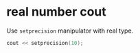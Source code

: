 # real number cout

Use `setprecision` manipulator with real type.

```cpp
cout << setprecision(10);
```